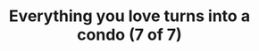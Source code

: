 ---
title: "Everything you love turns into a condo (7 of 7)"
layout: picture
picture: /assets/camera-roll/2017/2017-09-23-everything-you-love-turns-into-a-condo-7/20170923_181944846_iOS.jpg
thumbnail: /assets/camera-roll/2017/2017-09-23-everything-you-love-turns-into-a-condo-7/20170923_181944846_iOS-thumbnail.jpg
tags:
  - Everything you love turns into a condo
  - photograph
  - Artist Unknown
  - fire
  - graffiti
  - painting
  - reflection
  - sign  
  - Capitol Hill
---